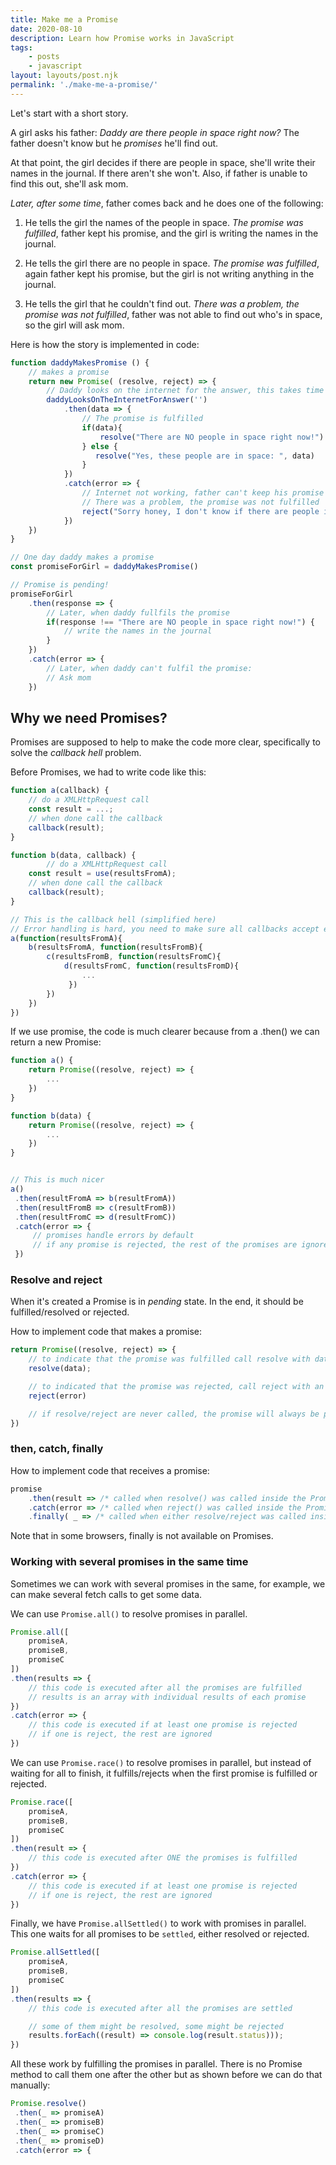 ```yaml
---
title: Make me a Promise
date: 2020-08-10
description: Learn how Promise works in JavaScript
tags: 
    - posts
    - javascript
layout: layouts/post.njk    
permalink: './make-me-a-promise/'
---
```

Let's start with a short story. 

A girl asks his father: *Daddy are there people in space right now?*
The father doesn't know but he *promises* he'll find out.

At that point, the girl decides if there are people in space, she'll write their names in the journal. If there aren't she won't. Also, if father is unable to find this out, she'll ask mom.

*Later, after some time*, father comes back and he does one of the following:
1. He tells the girl the names of the people in space.
   *The promise was fulfilled*, father kept his promise, and the girl is writing the names in the journal.

2. He tells the girl there are no people in space.
   *The promise was fulfilled*, again father kept his promise, but the girl is not writing anything in the journal.

3. He tells the girl that he couldn't find out. 
  *There was a problem, the promise was not fulfilled*, father was not able to find out who's in space, so the girl will ask mom. 

Here is how the story is implemented in code:
``` js
function daddyMakesPromise () {
    // makes a promise
    return new Promise( (resolve, reject) => {
        // Daddy looks on the internet for the answer, this takes time
        daddyLooksOnTheInternetForAnswer('')
            .then(data => {
                // The promise is fulfilled
                if(data){
                    resolve("There are NO people in space right now!")
                } else {
                   resolve("Yes, these people are in space: ", data)
                }
            })
            .catch(error => {
                // Internet not working, father can't keep his promise
                // There was a problem, the promise was not fulfilled
                reject("Sorry honey, I don't know if there are people in space")                
            })
    })
}

// One day daddy makes a promise
const promiseForGirl = daddyMakesPromise()

// Promise is pending!
promiseForGirl
    .then(response => {        
        // Later, when daddy fullfils the promise 
        if(response !== "There are NO people in space right now!") {
            // write the names in the journal
        }
    })
    .catch(error => {
        // Later, when daddy can't fulfil the promise:
        // Ask mom 
    })
```

## Why we need Promises?
Promises are supposed to help to make the code more clear, specifically to solve the *callback hell* problem.

Before Promises, we had to write code like this:
``` js
function a(callback) {
    // do a XMLHttpRequest call
    const result = ...;
    // when done call the callback
    callback(result);
}

function b(data, callback) {
        // do a XMLHttpRequest call
    const result = use(resultsFromA);
    // when done call the callback
    callback(result);
}

// This is the callback hell (simplified here)
// Error handling is hard, you need to make sure all callbacks accept errors
a(function(resultsFromA){
    b(resultsFromA, function(resultsFromB){
        c(resultsFromB, function(resultsFromC){
            d(resultsFromC, function(resultsFromD){
                ...
             })
        })
    })
})
```

If we use promise, the code is much clearer because from a .then() we can return a new Promise:
``` js
function a() {
    return Promise((resolve, reject) => {
        ...
    })
}

function b(data) {
    return Promise((resolve, reject) => {
        ...
    })
}


// This is much nicer
a()
 .then(resultFromA => b(resultFromA))
 .then(resultFromB => c(resultFromB))
 .then(resultFromC => d(resultFromC))
 .catch(error => {
     // promises handle errors by default
     // if any promise is rejected, the rest of the promises are ignored     
 })
```


### Resolve and reject 
When it's created a Promise is in *pending* state. In the end, it should be fulfilled/resolved or rejected. 

How to implement code that makes a promise:
``` js
return Promise((resolve, reject) => {
    // to indicate that the promise was fulfilled call resolve with data
    resolve(data);

    // to indicated that the promise was rejected, call reject with an error
    reject(error)

    // if resolve/reject are never called, the promise will always be pending
})
```

### then, catch, finally
How to implement code that receives a promise:
``` js
promise
    .then(result => /* called when resolve() was called inside the Promise */ )
    .catch(error => /* called when reject() was called inside the Promise */ )
    .finally( _ => /* called when either resolve/reject was called inside the Promise */)
```
Note that in some browsers, finally is not available on Promises. 


### Working with several promises in the same time
Sometimes we can work with several promises in the same, for example, we can make several fetch calls to get some data. 

We can use `Promise.all()` to resolve promises in parallel.
``` js
Promise.all([
    promiseA,
    promiseB,
    promiseC
])
.then(results => {
    // this code is executed after all the promises are fulfilled
    // results is an array with individual results of each promise
})
.catch(error => {
    // this code is executed if at least one promise is rejected
    // if one is reject, the rest are ignored 
})
```
We can use `Promise.race()` to resolve promises in parallel, but instead of waiting for all to finish, it fulfills/rejects when the first promise is fulfilled or rejected.
``` js
Promise.race([
    promiseA,
    promiseB,
    promiseC
])
.then(result => {
    // this code is executed after ONE the promises is fulfilled
})
.catch(error => {
    // this code is executed if at least one promise is rejected
    // if one is reject, the rest are ignored 
})
```

Finally, we have  `Promise.allSettled()` to work with promises in parallel. This one waits for all promises to be `settled`, either resolved or rejected.
``` js
Promise.allSettled([
    promiseA,
    promiseB,
    promiseC
])
.then(results => {
    // this code is executed after all the promises are settled

    // some of them might be resolved, some might be rejected
    results.forEach((result) => console.log(result.status)));
})

```
All these work by fulfilling the promises in parallel. There is no Promise method to call them one after the other but as shown before we can do that manually:
``` js
Promise.resolve()
 .then(_ => promiseA)
 .then(_ => promiseB)
 .then(_ => promiseC)
 .then(_ => promiseD)
 .catch(error => {

```






